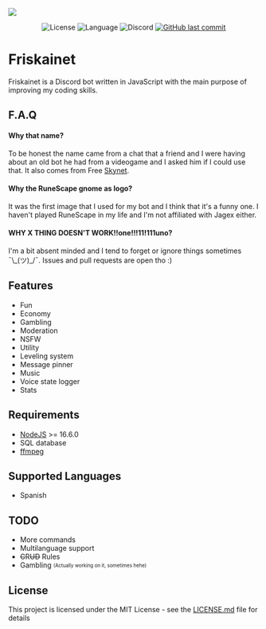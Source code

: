 ![](https://i.imgur.com/XBnWtFG.png)
<p align="center">
  <img alt="License" src="https://img.shields.io/github/license/ezxmora/Friskainet?style=flat-square">
  <img alt="Language" src="https://img.shields.io/badge/Language-Node.js-red?style=flat-square&logo=node.js">
  <img alt="Discord" src="https://img.shields.io/discord/234313904317136906?style=flat-square">
  <a href="https://github.com/ezxmora/Friskainet/commits/main"><img alt="GitHub last commit" src="https://img.shields.io/github/last-commit/ezxmora/Friskainet?style=flat-square"></a>
</p>

# Friskainet
Friskainet is a Discord bot written in JavaScript with the main purpose of improving my coding skills.

## F.A.Q
#### Why that name?
To be honest the name came from a chat that a friend and I were having about an old bot he had from a videogame and I asked him if I could use that.
It also comes from Free [Skynet](<https://en.wikipedia.org/wiki/Skynet_(Terminator)>).
#### Why the RuneScape gnome as logo?
It was the first image that I used for my bot and I think that it's a funny one. I haven't played RuneScape in my life and I'm not affiliated with Jagex either.
#### WHY X THING DOESN'T WORK!!one!!!11!111uno?
I'm a bit absent minded and I tend to forget or ignore things sometimes ¯\\\_(ツ)\_/¯. Issues and pull requests are open tho :)

## Features
-   Fun
-   Economy
-   Gambling
-   Moderation
-   NSFW
-   Utility
-   Leveling system
-   Message pinner
-   Music
-   Voice state logger
-   Stats

## Requirements
-   [NodeJS](https://nodejs.org/) >= 16.6.0
-   SQL database
-   [ffmpeg](https://ffmpeg.org/)

## Supported Languages
- Spanish

## TODO
-   More commands
-   Multilanguage support
-   ~~C~~R~~UD~~ Rules
-   Gambling <sub><sup>(Actually working on it, sometimes hehe)</sup></sub>

## License
This project is licensed under the MIT License - see the [LICENSE.md](LICENSE.md) file for details
